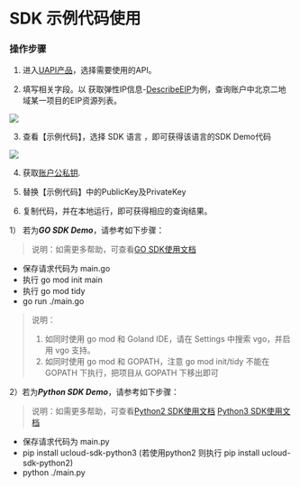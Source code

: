 # SDK 示例代码使用



### 操作步骤

1. 进入[UAPI产品](<https://console.ucloud.cn/uapi/ucloudapi>)，选择需要使用的API。

2. 填写相关字段。以 获取弹性IP信息-[DescribeEIP](<https://console.ucloud.cn/uapi/detail?id=DescribeEIP>)为例，查询账户中北京二地域某一项目的EIP资源列表。

  ![](https://static.ucloud.cn/fbb00d85944945a0b247cdb647bcd2ca.png)

3. 查看【示例代码】，选择 SDK 语言 ，即可获得该语言的SDK Demo代码

  ![](https://static.ucloud.cn/f5a033ee1a1a4be693b7c37d5c4cff6b.png)

4. 获取[账户公私钥](https://console.ucloud.cn/uapi/apikey).

5. 替换【示例代码】中的PublicKey及PrivateKey

6. 复制代码，并在本地运行，即可获得相应的查询结果。

1） 若为***GO SDK Demo***，请参考如下步骤：

>  说明：如需更多帮助，可查看[GO SDK使用文档](<https://github.com/ucloud/ucloud-sdk-go>)
  
* 保存请求代码为 main.go
* 执行 go mod init main
* 执行 go mod tidy
* go run ./main.go

> 说明：
>
> 1. 如同时使用 go mod 和 Goland IDE，请在 Settings 中搜索 vgo，并启用 vgo 支持。 
> 2. 如同时使用 go mod 和 GOPATH，注意 go mod init/tidy 不能在 GOPATH 下执行，把项目从 GOPATH 下移出即可

2）若为***Python SDK Demo***，请参考如下步骤：  

> 说明：如需更多帮助，可查看[Python2 SDK使用文档](<https://ucloud.github.io/ucloud-sdk-python2/>) [Python3 SDK使用文档](<https://ucloud.github.io/ucloud-sdk-python3/>)
  
* 保存请求代码为 main.py
* pip install ucloud-sdk-python3 (若使用python2 则执行 pip install ucloud-sdk-python2)
* python ./main.py

